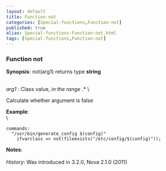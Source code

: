 ```yaml
---
layout: default
title: Function-not
categories: [Special-functions,Function-not]
published: true
alias: Special-functions-Function-not.html
tags: [Special-functions,Function-not]
---
```


### Function not

**Synopsis**: not(arg1) returns type **string**

\
 *arg1* : Class value, *in the range* .\* \

Calculate whether argument is false

**Example**:\
 \

~~~~ {.verbatim}
commands:
  "/usr/bin/generate_config $(config)"
    ifvarclass => not(fileexists("/etc/config/$(config)"));
~~~~

**Notes**:\
 \
 *History*: Was introduced in 3.2.0, Nova 2.1.0 (2011)
